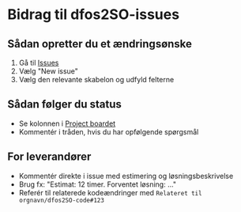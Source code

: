 # Bidrag til dfos2SO-issues

## Sådan opretter du et ændringsønske
1. Gå til [Issues](../../issues)
2. Vælg "New issue"
3. Vælg den relevante skabelon og udfyld felterne

## Sådan følger du status
- Se kolonnen i [Project boardet](../../projects)
- Kommentér i tråden, hvis du har opfølgende spørgsmål

## For leverandører
- Kommentér direkte i issue med estimering og løsningsbeskrivelse
- Brug fx: "Estimat: 12 timer. Forventet løsning: ..." 
- Referér til relaterede kodeændringer med `Relateret til orgnavn/dfos2SO-code#123`
